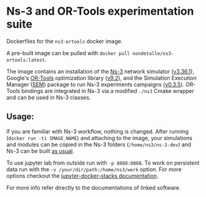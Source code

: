 # Ns-3 and OR-Tools experimentation suite
Dockerfiles for the `ns3-ortools` docker image.

A pre-built image can be pulled with `docker pull nondetalle/ns3-ortools:latest`.

The image contains an installation of the [Ns-3](https://gitlab.com/non-det-alle/ns-3-dev) network simulator ([v3.36.1](https://gitlab.com/non-det-alle/ns-3-dev)), Google's [OR-Tools](https://github.com/google/or-tools) optimization library ([v9.2](https://github.com/non-det-alle/or-tools)), and the Simulation Execution Manager ([SEM](https://github.com/non-det-alle/sem)) package to run Ns-3 experiments campaigns ([v0.3.5](https://github.com/non-det-alle/sem)).  OR-Tools bindings are integrated in Ns-3 via a modified `./ns3` Cmake wrapper and can be used in Ns-3 classes. 

## Usage:
If you are familiar with Ns-3 workflow, nothing is changed. After running  (`docker run -ti IMAGE_NAME`) and attaching to the image, your simulations and modules can be copied in the Ns-3 folders (`/home/ns3/ns-3-dev`) and Ns-3 can be built [as usual](https://www.nsnam.org/docs/tutorial/html/getting-started.html#building-with-the-ns3-cmake-wrapper). 

To use jupyter lab from outside run with `-p 8888:8888`. To work on persistent data run with the `-v /your/dir/path:/home/ns3/work` option. For more options checkout the [jupyter-docker-stacks documentation](https://jupyter-docker-stacks.readthedocs.io/en/latest/using/common.html).

For more info refer directly to the documentations of linked software.
